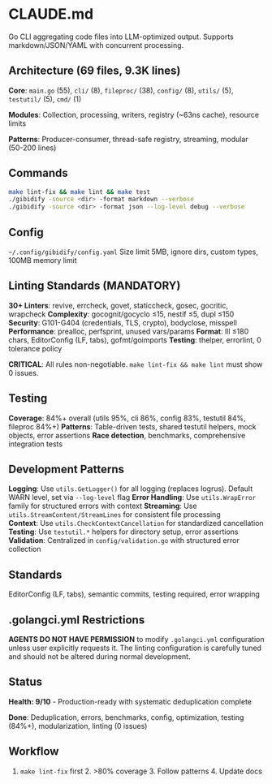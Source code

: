 # CLAUDE.md

Go CLI aggregating code files into LLM-optimized output. Supports markdown/JSON/YAML with concurrent processing.

## Architecture (69 files, 9.3K lines)

**Core**: `main.go` (55), `cli/` (8), `fileproc/` (38), `config/` (8), `utils/` (5), `testutil/` (5), `cmd/` (1)

**Modules**: Collection, processing, writers, registry (~63ns cache), resource limits

**Patterns**: Producer-consumer, thread-safe registry, streaming, modular (50-200 lines)

## Commands

```bash
make lint-fix && make lint && make test
./gibidify -source <dir> -format markdown --verbose
./gibidify -source <dir> -format json --log-level debug --verbose
```

## Config

`~/.config/gibidify/config.yaml`
Size limit 5MB, ignore dirs, custom types, 100MB memory limit

## Linting Standards (MANDATORY)

**30+ Linters**: revive, errcheck, govet, staticcheck, gosec, gocritic, wrapcheck
**Complexity**: gocognit/gocyclo ≤15, nestif ≤5, dupl ≤150
**Security**: G101-G404 (credentials, TLS, crypto), bodyclose, misspell
**Performance**: prealloc, perfsprint, unused vars/params
**Format**: lll ≤180 chars, EditorConfig (LF, tabs), gofmt/goimports
**Testing**: thelper, errorlint, 0 tolerance policy

**CRITICAL**: All rules non-negotiable. `make lint-fix && make lint` must show 0 issues.

## Testing

**Coverage**: 84%+ overall (utils 95%, cli 86%, config 83%, testutil 84%, fileproc 84%+)
**Patterns**: Table-driven tests, shared testutil helpers, mock objects, error assertions
**Race detection**, benchmarks, comprehensive integration tests

## Development Patterns

**Logging**: Use `utils.GetLogger()` for all logging (replaces logrus). Default WARN level, set via `--log-level` flag
**Error Handling**: Use `utils.WrapError` family for structured errors with context
**Streaming**: Use `utils.StreamContent/StreamLines` for consistent file processing  
**Context**: Use `utils.CheckContextCancellation` for standardized cancellation
**Testing**: Use `testutil.*` helpers for directory setup, error assertions
**Validation**: Centralized in `config/validation.go` with structured error collection

## Standards

EditorConfig (LF, tabs), semantic commits, testing required, error wrapping

## .golangci.yml Restrictions

**AGENTS DO NOT HAVE PERMISSION** to modify `.golangci.yml` configuration unless user explicitly requests it.
The linting configuration is carefully tuned and should not be altered during normal development.

## Status

**Health: 9/10** - Production-ready with systematic deduplication complete

**Done**: Deduplication, errors, benchmarks, config, optimization, testing (84%+), modularization, linting (0 issues)

## Workflow

1. `make lint-fix` first 2. >80% coverage 3. Follow patterns 4. Update docs
